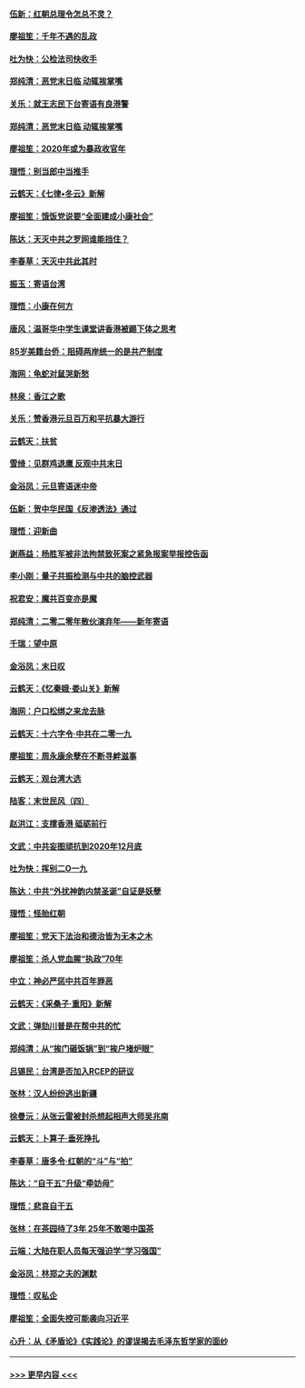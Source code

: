 #### [伍新：红朝总理令怎总不灵？](../pages/nsc993/n11770813.md?t=01061833) 
#### [廖祖笙：千年不遇的乱政](../pages/nsc993/n11770373.md?t=01061833) 
#### [吐为快：公检法司快收手](../pages/nsc993/n11770359.md?t=01061833) 
#### [郑纯清：恶党末日临 动辄挨掌嘴](../pages/nsc993/n11769912.md?t=01061833) 
#### [关乐：就王志民下台寄语有良港警](../pages/nsc993/n11769903.md?t=01061833) 
#### [郑纯清：恶党末日临 动辄挨掌嘴](../pages/nsc993/n11769356.md?t=01061833) 
#### [廖祖笙：2020年或为暴政收官年](../pages/nsc993/n11768216.md?t=01061833) 
#### [理悟：别当郎中当推手](../pages/nsc993/n11768243.md?t=01061833) 
#### [云鹤天：《七律▪冬云》新解](../pages/nsc993/n11768204.md?t=01061833) 
#### [廖祖笙：饿饭党说要“全面建成小康社会”](../pages/nsc993/n11767482.md?t=01061833) 
#### [陈达：天灭中共之罗网谁能挡住？](../pages/nsc993/n11767465.md?t=01061833) 
#### [李春草：天灭中共此其时](../pages/nsc993/n11767452.md?t=01061833) 
#### [振玉：寄语台湾](../pages/nsc993/n11767432.md?t=01061833) 
#### [理悟：小康在何方](../pages/nsc993/n11767394.md?t=01061833) 
#### [唐风：温哥华中学生课堂讲香港被踢下体之思考](../pages/nsc993/n11766848.md?t=01061833) 
#### [85岁美籍台侨：阻碍两岸统一的是共产制度](../pages/nsc993/n11765043.md?t=01061833) 
#### [海网：龟蛇对鼠哭新愁](../pages/nsc993/n11764895.md?t=01061833) 
#### [林泉：香江之歌](../pages/nsc993/n11764415.md?t=01061833) 
#### [关乐：赞香港元旦百万和平抗暴大游行](../pages/nsc993/n11764382.md?t=01061833) 
#### [云鹤天：扶贫](../pages/nsc993/n11764245.md?t=01061833) 
#### [雪绮：见群鸡退鹰  反观中共末日](../pages/nsc993/n11762112.md?t=01061833) 
#### [金浴凤：元旦寄语迷中帝](../pages/nsc993/n11761788.md?t=01061833) 
#### [伍新：贺中华民国《反渗透法》通过](../pages/nsc993/n11761994.md?t=01061833) 
#### [理悟：迎新曲](../pages/nsc993/n11761152.md?t=01061833) 
#### [谢燕益：杨胜军被非法拘禁致死案之紧急报案举报控告函](../pages/nsc993/n11756134.md?t=01061833) 
#### [李小刚：量子共振检测与中共的脑控武器](../pages/nsc993/n11754518.md?t=01061833) 
#### [祝君安：魔共百变亦是魔](../pages/nsc993/n11754469.md?t=01061833) 
#### [郑纯清：二零二零年散伙演弃年——新年寄语](../pages/nsc993/n11754195.md?t=01061833) 
#### [千瑞：望中原](../pages/nsc993/n11754159.md?t=01061833) 
#### [金浴凤：末日叹](../pages/nsc993/n11752359.md?t=01061833) 
#### [云鹤天：《忆秦娥‧娄山关》新解](../pages/nsc993/n11752348.md?t=01061833) 
#### [海网：户口松绑之来龙去脉](../pages/nsc993/n11752328.md?t=01061833) 
#### [云鹤天：十六字令‧中共在二零一九](../pages/nsc993/n11752305.md?t=01061833) 
#### [廖祖笙：周永康余孽在不断寻衅滋事](../pages/nsc993/n11751013.md?t=01061833) 
#### [云鹤天：观台湾大选](../pages/nsc993/n11751007.md?t=01061833) 
#### [陆客：末世民风（四）](../pages/nsc993/n11749203.md?t=01061833) 
#### [赵洪江：支撑香港 砥砺前行](../pages/nsc993/n11748482.md?t=01061833) 
#### [文武：中共妄图顽抗到2020年12月底](../pages/nsc993/n11748446.md?t=01061833) 
#### [吐为快：挥别二O一九](../pages/nsc993/n11748411.md?t=01061833) 
#### [陈达：中共“外扰神韵内禁圣诞”自证是妖孽](../pages/nsc993/n11748226.md?t=01061833) 
#### [理悟：怪胎红朝](../pages/nsc993/n11748206.md?t=01061833) 
#### [廖祖笙：党天下法治和德治皆为无本之木](../pages/nsc993/n11748135.md?t=01061833) 
#### [廖祖笙：杀人党血腥“执政”70年](../pages/nsc993/n11745144.md?t=01061833) 
#### [中立：神必严惩中共百年罪恶](../pages/nsc993/n11744970.md?t=01061833) 
#### [云鹤天：《采桑子‧重阳》新解](../pages/nsc993/n11744948.md?t=01061833) 
#### [文武：弹劾川普是在帮中共的忙](../pages/nsc993/n11744758.md?t=01061833) 
#### [郑纯清：从“挨门砸饭锅”到“挨户堵炉眼”](../pages/nsc993/n11744745.md?t=01061833) 
#### [吕锡民：台湾是否加入RCEP的研议](../pages/nsc993/n11744701.md?t=01061833) 
#### [张林：汉人纷纷逃出新疆](../pages/nsc993/n11743530.md?t=01061833) 
#### [徐曼沅：从张云雷被封杀想起相声大师吴兆南](../pages/nsc993/n11741816.md?t=01061833) 
#### [云鹤天：卜算子‧垂死挣扎](../pages/nsc993/n11739956.md?t=01061833) 
#### [李春草：唐多令‧红朝的“斗”与“拍”](../pages/nsc993/n11739830.md?t=01061833) 
#### [陈达：“自干五”升级“牵妨母”](../pages/nsc993/n11739724.md?t=01061833) 
#### [理悟：悲哀自干五](../pages/nsc993/n11739547.md?t=01061833) 
#### [张林：在茶园待了3年 25年不敢喝中国茶](../pages/nsc993/n11739240.md?t=01061833) 
#### [云端：大陆在职人员每天强迫学“学习强国”](../pages/nsc993/n11738735.md?t=01061833) 
#### [金浴凤：林郑之夫的渊默](../pages/nsc993/n11737735.md?t=01061833) 
#### [理悟：叹私企](../pages/nsc993/n11737715.md?t=01061833) 
#### [廖祖笙：全面失控可能袭向习近平](../pages/nsc993/n11737704.md?t=01061833) 
#### [心升：从《矛盾论》《实践论》的谬误揭去毛泽东哲学家的面纱](../pages/nsc993/n11736962.md?t=01061833) 

----
#### [ >>> 更早内容 <<< ](../indexes/nsc993-earlier.md)
